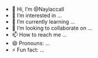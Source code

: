 - 👋 Hi, I’m @Naylaccall
- 👀 I’m interested in ...
- 🌱 I’m currently learning ...
- 💞️ I’m looking to collaborate on ...
- 📫 How to reach me ...
- 😄 Pronouns: ...
- ⚡ Fun fact: ...

<!---
Naylaccall/Naylaccall is a ✨ special ✨ repository because its `README.md` (this file) appears on your GitHub profile.
You can click the Preview link to take a look at your changes.
--->
